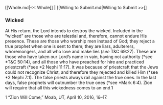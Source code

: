 [[Whole.md|<< Whole]]  |  [[Willing to Submit.md|Willing to Submit >>]]

### Wicked
At His return, the Lord intends to destroy the wicked. Included in the “wicked” are those who are telestial and, therefore, cannot endure His presence. These are those who worship men instead of God; they reject a true prophet when one is sent to them; they are liars, adulterers, whoremongers, and all who love and make lies (*see* T&C 69:27). These are those who have taken our Lord’s name in vain, having not authority (*see *T&C 50:14), and all those who have preached for hire and practiced priestcraft (*see *2 Nephi 11:17). It was because of priestcraft that the Jews could not recognize Christ, and therefore they rejected and killed Him (*see *2 Nephi 7:1). The false priests always rail against the true ones. In the last days, false prophets will outnumber the true ones (*see *Mark 6:4). Zion will require that all this wickedness comes to an end.1



1 “Zion Will Come,” Moab, UT, April 10, 2016, 16–17.